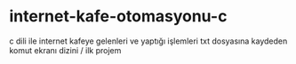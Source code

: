 # internet-kafe-otomasyonu-c
c dili ile internet kafeye gelenleri ve yaptığı işlemleri txt dosyasına kaydeden komut ekranı dizini
/
ilk projem 
